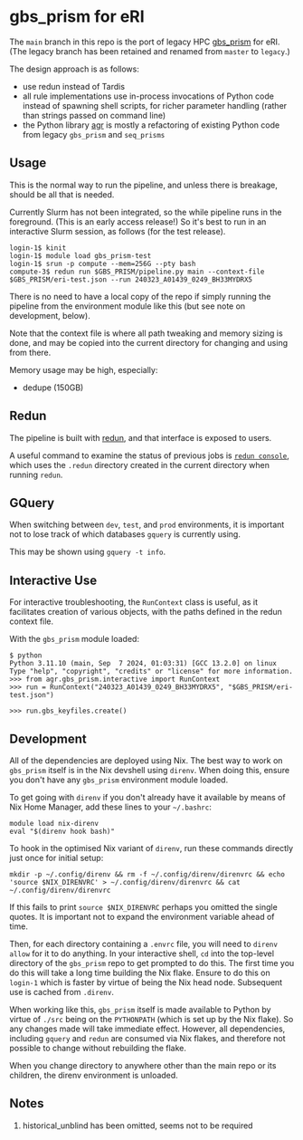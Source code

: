 # gbs_prism for eRI

The `main` branch in this repo is the port of legacy HPC [gbs_prism](https://github.com/AgResearch/gbs_prism/tree/legacy) for eRI. (The legacy branch has been retained and renamed from `master` to `legacy`.)

The design approach is as follows:
- use redun instead of Tardis
- all rule implementations use in-process invocations of Python code instead of spawning shell scripts, for richer parameter handling (rather than strings passed on command line)
- the Python library [agr](src/agr) is mostly a refactoring of existing Python code from legacy `gbs_prism` and `seq_prisms`

## Usage

This is the normal way to run the pipeline, and unless there is breakage, should be all that is needed.

Currently Slurm has not been integrated, so the while pipeline runs in the foreground. (This is an early access release!)  So it's best to run in an interactive Slurm session, as follows (for the test release).

```
login-1$ kinit
login-1$ module load gbs_prism-test
login-1$ srun -p compute --mem=256G --pty bash
compute-3$ redun run $GBS_PRISM/pipeline.py main --context-file $GBS_PRISM/eri-test.json --run 240323_A01439_0249_BH33MYDRX5
```

There is no need to have a local copy of the repo if simply running the pipeline from the environment module like this (but see note on development, below).

Note that the context file is where all path tweaking and memory sizing is done, and may be copied into the current directory for changing and using from there.

Memory usage may be high, especially:
- dedupe (150GB)

## Redun

The pipeline is built with [redun](https://insitro.github.io/redun/index.html), and that interface is exposed to users.

A useful command to examine the status of previous jobs is [`redun console`](https://insitro.github.io/redun/console.html), which uses the `.redun` directory created in the current directory when running `redun`.

## GQuery

When switching between `dev`, `test`, and `prod` environments, it is important not to lose track of which databases `gquery` is currently using.

This may be shown using `gquery -t info`.

## Interactive Use

For interactive troubleshooting, the `RunContext` class is useful, as it facilitates creation of various objects, with the paths defined in the redun context file.

With the `gbs_prism` module loaded:

```
$ python
Python 3.11.10 (main, Sep  7 2024, 01:03:31) [GCC 13.2.0] on linux
Type "help", "copyright", "credits" or "license" for more information.
>>> from agr.gbs_prism.interactive import RunContext
>>> run = RunContext("240323_A01439_0249_BH33MYDRX5", "$GBS_PRISM/eri-test.json")

>>> run.gbs_keyfiles.create()
```

## Development

All of the dependencies are deployed using Nix.  The best way to work on `gbs_prism` itself is in the Nix devshell using `direnv`.  When doing this, ensure you don't have any `gbs_prism` environment module loaded.

To get going with `direnv` if you don't already have it available by means of Nix Home Manager, add these lines to your `~/.bashrc`:

```
module load nix-direnv
eval "$(direnv hook bash)"
```

To hook in the optimised Nix variant of `direnv`, run these commands directly just once for initial setup:

```
mkdir -p ~/.config/direnv && rm -f ~/.config/direnv/direnvrc && echo 'source $NIX_DIRENVRC' > ~/.config/direnv/direnvrc && cat ~/.config/direnv/direnvrc
```

If this fails to print `source $NIX_DIRENVRC` perhaps you omitted the single quotes.  It is important not to expand the environment variable ahead of time.

Then, for each directory containing a `.envrc` file, you will need to `direnv allow` for it to do anything. In your interactive shell, `cd` into the top-level directory of the `gbs_prism` repo to get prompted to do this.  The first time you do this will take a long time building the Nix flake.  Ensure to do this on `login-1` which is faster by virtue of being the Nix head node.  Subsequent use is cached from `.direnv`.

When working like this, `gbs_prism` itself is made available to Python by virtue of `./src` being on the `PYTHONPATH` (which is set up by the Nix flake).  So any changes made will take immediate effect.  However, all dependencies, including `gquery` and `redun` are consumed via Nix flakes, and therefore not possible to change without rebuilding the flake.

When you change directory to anywhere other than the main repo or its children, the direnv environment is unloaded.

## Notes

1. historical_unblind has been omitted, seems not to be required
